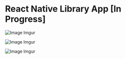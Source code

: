 # React Native Library App [In Progress]

![ Image Imgur](https://i.imgur.com/0277eqi.png)

![ Image Imgur](https://i.imgur.com/F8FD4RD.png)

![ Image Imgur](https://i.imgur.com/6c8P2e4.png)
